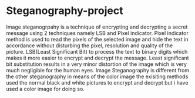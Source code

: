 # Steganography-project
Image steganogrpahy is a technique of encrypting and decrypting a secret message using 2 techniques namely LSB and Pixel indicator.
Pixel indicator method is used to read the pixels of the selected image and hide the text in accordance without disturbing the pixel, resolution and quality of the picture.
LSB(Least Significant Bit) to process the text to binary digits which makes it more easier to encrypt and decrypt the message.
Least significant bit substitution results in a very minor distortion of the image which is very much negligible for the human eyes.
Image Steganography is different from the other steganography in means of the color image the exisiting methods used the normal black and white pictures to encrypt and decrypt but i have used a color image for doing so.
